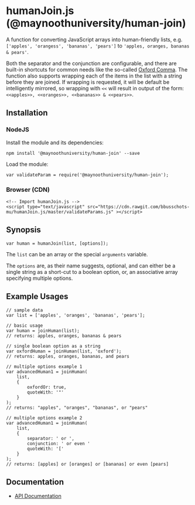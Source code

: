 # humanJoin.js (@maynoothuniversity/human-join)

A function for converting JavaScript arrays into human-friendly lists, e.g.
`['apples', 'orangess', 'bananas', 'pears']` to
`'apples, oranges, bananas & pears'`.

Both the separator and the conjunction are configurable, and there are built-in
shortcuts for common needs like the so-called
[Oxford Comma](https://en.wikipedia.org/wiki/Serial_comma). The function also
supports wrapping each of the items in the list with a string before they are
joined. If wrapping is requested, it will be default be intelligently mirrored,
so wrapping with `<<` will result in output of the form:
`<<apples>>, <<oranges>>, <<bananas>> & <<pears>>`.

## Installation

### NodeJS

Install the module and its dependencies:

```
npm install '@maynoothuniversity/human-join' --save
```

Load the module:

```
var validateParam = require('@maynoothuniversity/human-join');
```

### Browser (CDN)

```
<!-- Import humanJoin.js -->
<script type="text/javascript" src="https://cdn.rawgit.com/bbusschots-mu/humanJoin.js/master/validateParams.js" ></script>
```

## Synopsis

```
var human = humanJoin(list, [options]);
```

The `list` can be an array or the special `arguments` variable.

The `options` are, as their name suggests, optional, and can either be a single
string as a short-cut to a boolean option, or, an associative array specifying
multiple options.

## Example Usages

```
// sample data
var list = ['apples', 'oranges', 'bananas', 'pears'];

// basic usage
var human = joinHuman(list);
// returns: apples, oranges, bananas & pears

// single boolean option as a string
var oxfordHuman = joinHuman(list, 'oxford');
// returns: apples, oranges, bananas, and pears

// multiple options example 1
var advancedHuman1 = joinHuman(
    list,
    {
        oxfordOr: true,
        quoteWith: '"'
    }
);
// returns: "apples", "oranges", "bananas", or "pears"

// multiple options example 2
var advancedHuman1 = joinHuman(
    list,
    {
        separator: ' or ',
        conjunction: ' or even '
        quoteWith: '['
    }
);
// returns: [apples] or [oranges] or [bananas] or even [pears]
```

## Documentation

* [API Documentation](https://bbusschots-mu.github.io/humanJoin.js/)